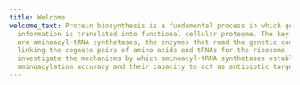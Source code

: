 ```yaml
---
title: Welcome
welcome_text: Protein biosynthesis is a fundamental process in which genetic
  information is translated into functional cellular proteome. The key players
  are aminoacyl-tRNA synthetases, the enzymes that read the genetic code by
  linking the cognate pairs of amino acids and tRNAs for the ribosome. We
  investigate the mechanisms by which aminoacyl-tRNA synthetases establish high
  aminoacylation accuracy and their capacity to act as antibiotic targets.
---
```

